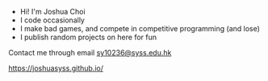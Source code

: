 - Hi! I'm Joshua Choi
- I code occasionally
- I make bad games, and compete in competitive programming (and lose)
- I publish random projects on here for fun

Contact me through email sy10236@syss.edu.hk

https://joshuasyss.github.io/
